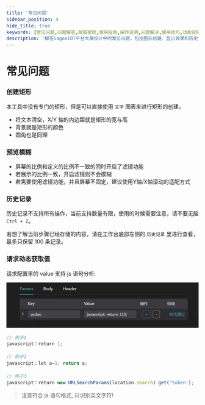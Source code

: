```yaml
---
title: '常见问题'
sidebar_position: 4
hide_title: true
keywords: [常见问题,问题解答,故障排除,使用指南,操作说明,问题解决,使用技巧,功能说明,使用帮助,使用问题]
description: '解答SagooIOT平台大屏设计中的常见问题，包括图形创建、显示效果和历史记录等内容。'
---
```


# 常见问题

### 创建矩形

本工具中没有专门的矩形，但是可以直接使用 `文字` 图表来进行矩形的创建。

- 将文本清空，X/Y 轴的内边距就是矩形的宽与高
- 背景就是矩形的颜色
- 圆角也是同理

### 预览模糊

- 屏幕的比例和定义的比例不一致的同时开启了滤镜功能
- 若展示的比例一致，开启滤镜则不会模糊
- 若需要使用滤镜功能，并且屏幕不固定，建议使用Y轴/X轴滚动的适配方式

### 历史记录

历史记录不支持所有操作，当前支持数量有限，使用的时候需要注意，请不要无脑 `Ctrl + Z`。

若想了解当前步骤已经存储的内容，请在工作台底部左侧的 `历史记录` 里进行查看，最多只保留 100 条记录。

### 请求动态获取值

请求配置里的 value 支持 js 语句分析:

![js 语句分析](../imgs/screen/valueJS.e61f0dc8.png)

```javascript
// 例子1
javascript：return 1;

// 例子2
javascript：let a=1; return a;

// 例子3
javascript：return new URLSearchParams(location.search).get('token');
```

> 注意符合 js 语句格式, 只识别英文字符!
